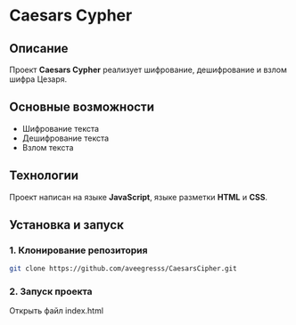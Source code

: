 # Caesars Cypher

## Описание
Проект **Caesars Cypher** реализует шифрование, дешифрование и взлом шифра Цезаря.

## Основные возможности
- Шифрование текста
- Дешифрование текста
- Взлом текста

## Технологии
Проект написан на языке **JavaScript**, языке разметки **HTML** и **CSS**.

## Установка и запуск

### 1. Клонирование репозитория
```bash
git clone https://github.com/aveegresss/CaesarsCipher.git
```

### 2. Запуск проекта
Открыть файл index.html

